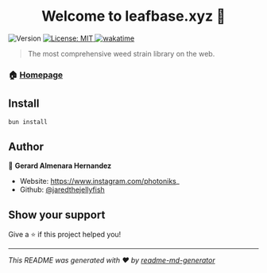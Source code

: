 <h1 align="center">Welcome to leafbase.xyz 👋 </h1> 
<p>
  <img alt="Version" src="https://img.shields.io/badge/version-0.1.0-blue.svg?cacheSeconds=2592000" />
  <a href="#" target="_blank">
    <img alt="License: MIT" src="https://img.shields.io/badge/License-MIT-yellow.svg" />
  </a>
  <a href="https://wakatime.com/badge/user/61cabc84-7492-4f6a-b301-5bbbdd324bc5/project/5d1cd45b-d781-442d-838e-f453723d9542"><img src="https://wakatime.com/badge/user/61cabc84-7492-4f6a-b301-5bbbdd324bc5/project/5d1cd45b-d781-442d-838e-f453723d9542.svg" alt="wakatime"></a>
</p>

> The most comprehensive weed strain library on the web.

### 🏠 [Homepage](https://leafbase.xyz/strains)

## Install

```sh
bun install
```

## Author

👤 **Gerard Almenara Hernandez**

- Website: https://www.instagram.com/photoniks_
- Github: [@jaredthejellyfish](https://github.com/jaredthejellyfish)

## Show your support

Give a ⭐️ if this project helped you!

---

_This README was generated with ❤️ by [readme-md-generator](https://github.com/kefranabg/readme-md-generator)_
